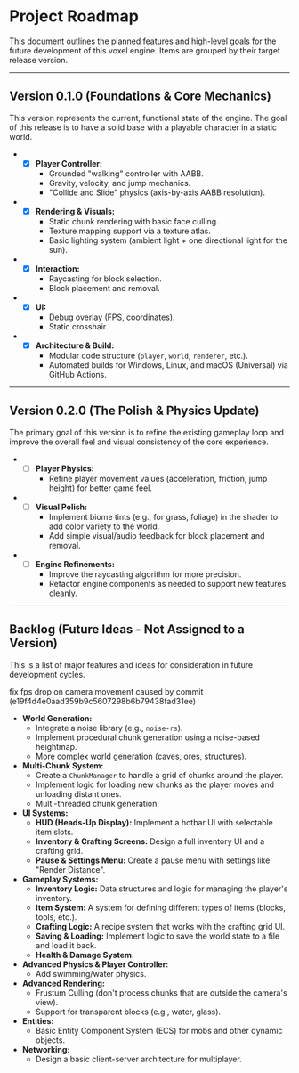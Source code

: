 # Project Roadmap

This document outlines the planned features and high-level goals for the future development of this voxel engine. Items are grouped by their target release version.

---

## Version 0.1.0 (Foundations & Core Mechanics)

This version represents the current, functional state of the engine. The goal of this release is to have a solid base with a playable character in a static world.

* - [x] **Player Controller:**
    * Grounded "walking" controller with AABB.
    * Gravity, velocity, and jump mechanics.
    * "Collide and Slide" physics (axis-by-axis AABB resolution).
* - [x] **Rendering & Visuals:**
    * Static chunk rendering with basic face culling.
    * Texture mapping support via a texture atlas.
    * Basic lighting system (ambient light + one directional light for the sun).
* - [x] **Interaction:**
    * Raycasting for block selection.
    * Block placement and removal.
* - [x] **UI:**
    * Debug overlay (FPS, coordinates).
    * Static crosshair.
* - [x] **Architecture & Build:**
    * Modular code structure (`player`, `world`, `renderer`, etc.).
    * Automated builds for Windows, Linux, and macOS (Universal) via GitHub Actions.

---

## Version 0.2.0 (The Polish & Physics Update)

The primary goal of this version is to refine the existing gameplay loop and improve the overall feel and visual consistency of the core experience.

* - [ ] **Player Physics:**
    * Refine player movement values (acceleration, friction, jump height) for better game feel.
* - [ ] **Visual Polish:**
    * Implement biome tints (e.g., for grass, foliage) in the shader to add color variety to the world.
    * Add simple visual/audio feedback for block placement and removal.
* - [ ] **Engine Refinements:**
    * Improve the raycasting algorithm for more precision.
    * Refactor engine components as needed to support new features cleanly.

---

## Backlog (Future Ideas - Not Assigned to a Version)

This is a list of major features and ideas for consideration in future development cycles.

fix fps drop on camera movement caused by commit (e19f4d4e0aad359b9c5607298b6b79438fad31ee)

* **World Generation:**
    * Integrate a noise library (e.g., `noise-rs`).
    * Implement procedural chunk generation using a noise-based heightmap.
    * More complex world generation (caves, ores, structures).
* **Multi-Chunk System:**
    * Create a `ChunkManager` to handle a grid of chunks around the player.
    * Implement logic for loading new chunks as the player moves and unloading distant ones.
    * Multi-threaded chunk generation.
* **UI Systems:**
    * **HUD (Heads-Up Display):** Implement a hotbar UI with selectable item slots.
    * **Inventory & Crafting Screens:** Design a full inventory UI and a crafting grid.
    * **Pause & Settings Menu:** Create a pause menu with settings like "Render Distance".
* **Gameplay Systems:**
    * **Inventory Logic:** Data structures and logic for managing the player's inventory.
    * **Item System:** A system for defining different types of items (blocks, tools, etc.).
    * **Crafting Logic:** A recipe system that works with the crafting grid UI.
    * **Saving & Loading:** Implement logic to save the world state to a file and load it back.
    * **Health & Damage System.**
* **Advanced Physics & Player Controller:**
    * Add swimming/water physics.
* **Advanced Rendering:**
    * Frustum Culling (don't process chunks that are outside the camera's view).
    * Support for transparent blocks (e.g., water, glass).
* **Entities:**
    * Basic Entity Component System (ECS) for mobs and other dynamic objects.
* **Networking:**
    * Design a basic client-server architecture for multiplayer.
